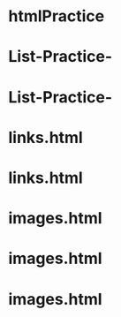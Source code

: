 # htmlPractice
# List-Practice-
# List-Practice-
# links.html
# links.html
# images.html
# images.html
# images.html
